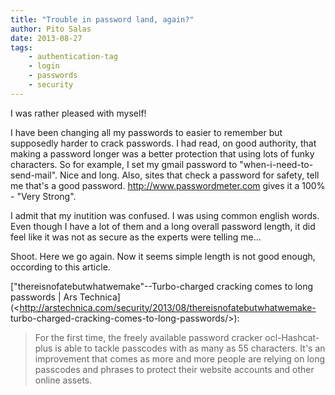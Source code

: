```yaml
---
title: "Trouble in password land, again?"
author: Pito Salas
date: 2013-08-27
tags:
    - authentication-tag
    - login
    - passwords
    - security
---
```




I was rather pleased with myself!

I have been changing all my passwords to easier to remember but supposedly
harder to crack passwords. I had read, on good authority, that making a
password longer was a better protection that using lots of funky characters.
So for example, I set my gmail password to "when-i-need-to-send-mail". Nice
and long. Also, sites that check a password for safety, tell me that's a good
password. http://www.passwordmeter.com gives it a 100% - "Very Strong".

I admit that my inutition was confused. I was using common english words. Even
though I have a lot of them and a long overall password length, it did feel
like it was not as secure as the experts were telling me…

Shoot. Here we go again. Now it seems simple length is not good enough,
occording to this article.

["thereisnofatebutwhat­wemake"--Turbo-charged cracking comes to long passwords
| Ars
Technica](<http://arstechnica.com/security/2013/08/thereisnofatebutwhatwemake-
turbo-charged-cracking-comes-to-long-passwords/>):

> For the first time, the freely available password cracker ocl-Hashcat-plus
> is able to tackle passcodes with as many as 55 characters. It's an
> improvement that comes as more and more people are relying on long passcodes
> and phrases to protect their website accounts and other online assets.




